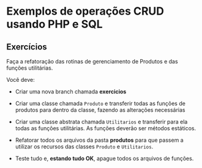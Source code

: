 # Exemplos de operações CRUD usando PHP e SQL

## Exercícios

Faça a refatoração das rotinas de gerenciamento de Produtos e das funções utilitárias.

Você deve:

- Criar uma nova branch chamada **exercicios**

- Criar uma classe chamada `Produto` e transferir todas as funções de produtos para dentro da classe, fazendo as alterações necessárias

- Criar uma classe abstrata chamada `Utilitarios` e transferir para ela todas as funções utilitárias. As funções deverão ser métodos estáticos. 

- Refatorar todos os arquivos da pasta **produtos** para que passem a utilizar os recursos das classes `Produto` e `Utilitarios`.

- Teste tudo e, **estando tudo OK**, apague todos os arquivos de funções.